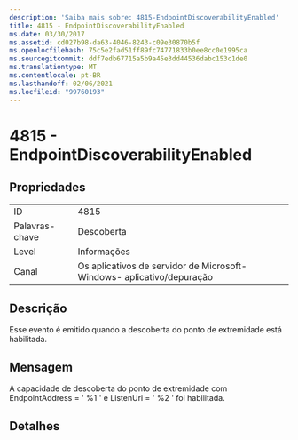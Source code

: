 ```yaml
---
description: 'Saiba mais sobre: 4815-EndpointDiscoverabilityEnabled'
title: 4815 - EndpointDiscoverabilityEnabled
ms.date: 03/30/2017
ms.assetid: cd027b98-da63-4046-8243-c09e30870b5f
ms.openlocfilehash: 75c5e2fad51ff89fc74771833b0ee8cc0e1995ca
ms.sourcegitcommit: ddf7edb67715a5b9a45e3dd44536dabc153c1de0
ms.translationtype: MT
ms.contentlocale: pt-BR
ms.lasthandoff: 02/06/2021
ms.locfileid: "99760193"
---
```

# <a name="4815---endpointdiscoverabilityenabled"></a>4815 - EndpointDiscoverabilityEnabled

## <a name="properties"></a>Propriedades  
  
|||  
|-|-|  
|ID|4815|  
|Palavras-chave|Descoberta|  
|Level|Informações|  
|Canal|Os aplicativos de servidor de Microsoft-Windows- aplicativo/depuração|  
  
## <a name="description"></a>Descrição  

 Esse evento é emitido quando a descoberta do ponto de extremidade está habilitada.  
  
## <a name="message"></a>Mensagem  

 A capacidade de descoberta do ponto de extremidade com EndpointAddress = ' %1 ' e ListenUri = ' %2 ' foi habilitada.  
  
## <a name="details"></a>Detalhes
